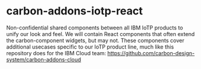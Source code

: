 # carbon-addons-iotp-react
Non-confidential shared components between all IBM IoTP products to unify our look and feel.  We will contain React  components that often extend the carbon-component widgets, but may not.  These components cover additional usecases specific to our IoTP product line, much like this repository does for the IBM Cloud team: https://github.com/carbon-design-system/carbon-addons-cloud
